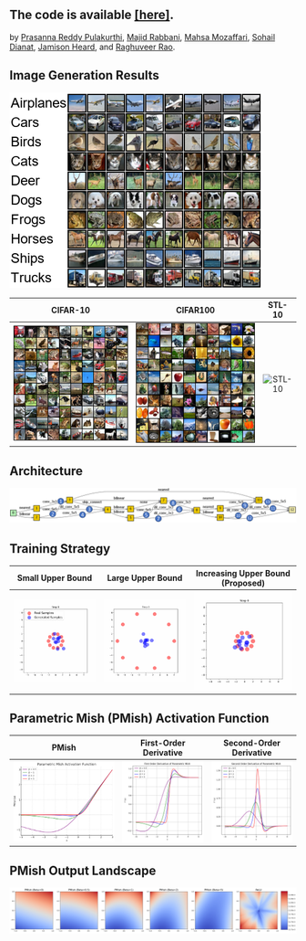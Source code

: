 
## The code is available [[here]](https://github.com/PrasannaPulakurthi/MMD-NAS-Plus).

by [Prasanna Reddy Pulakurthi](https://prasannapulakurthi.com/), [Majid Rabbani](https://www.rit.edu/directory/mxreee-majid-rabbani), [Mahsa Mozaffari](https://mahsamozaffari.com/), [Sohail Dianat](https://www.rit.edu/directory/sadeee-sohail-dianat), [Jamison Heard](https://www.rit.edu/directory/jrheee-jamison-heard), and [Raghuveer Rao](https://ieeexplore.ieee.org/author/37281258600).

## Image Generation Results
![All Visual Results](assets/Sec6_Results/Cifar10_Classified.png)

| CIFAR-10 | CIFAR100 | STL-10 |
| :---: | :---: | :---: |
|<img src="assets/Sec6_Results/Cifar10_Grid.png" title="CIFAR-10"/> | <img src="assets/Sec6_Results/Cifar100_Grid.png" title="CIFAR-100" /> | <img src="assets/Sec6_Results/STL-10_Grid.png" title="STL-10"/> |

## Architecture
![Architecture](assets/Sec3B_Arch/Arch.png)

## Training Strategy

| Small Upper Bound | Large Upper Bound | Increasing Upper Bound (Proposed) |
| :---: | :---: | :---: |
|<img src="assets/Sec3A_Loss/training_animation_R2.gif" title="Small Upper Bound"/> | <img src="assets/Sec3A_Loss/training_animation_R8.gif" title="Large Upper Bound" /> | <img src="assets/Sec3A_Loss/training_animation_R2_8.gif" title="Increasing Upper Bound"/> |

## Parametric Mish (PMish) Activation Function

| PMish | First-Order Derivative | Second-Order Derivative |
| :---: | :---: | :---: |
|<img src="assets/Sec3C_PMish/PMish.png"/> | <img src="assets/AppB/first_derivative_pmish.png"/> | <img src="assets/AppB/second_derivative_pmish.png"/> |

## PMish Output Landscape
<img src="assets/Sec3C_PMish/landscape_pmish.png"/> 

